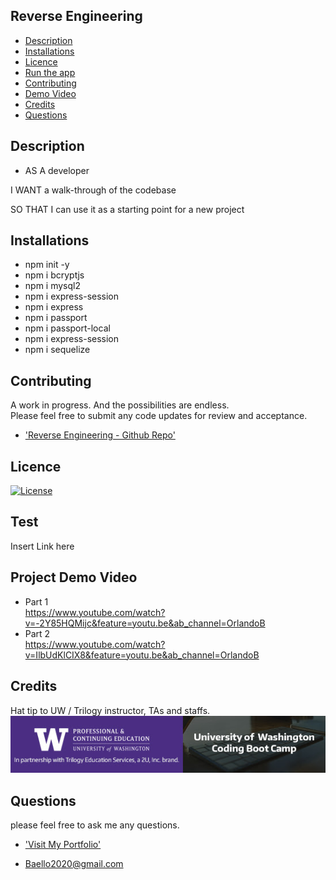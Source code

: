 ## Reverse Engineering

- [Description](#Description)
- [Installations](#Installations)
- [Licence](#Licence)
- [Run the app](#test)
- [Contributing](#Contributing)
- [Demo Video](#Project-Demo-Video)
- [Credits](#Credits)
- [Questions](#Questions)

## Description
* AS A developer

I WANT a walk-through of the codebase

SO THAT I can use it as a starting point for a new project

## Installations

* npm init -y
* npm i bcryptjs 
* npm i mysql2
* npm i express-session
* npm i express
* npm i passport
* npm i passport-local
* npm i express-session
* npm i sequelize

## Contributing
A work in progress. And the possibilities are endless. <br> Please feel free to submit any code updates for review and acceptance.
* ['Reverse Engineering - Github Repo'](https://github.com/baello2020/Reverse_Engineering)

## Licence

[![License](https://img.shields.io/badge/License-MIT-yellow.svg)](https://opensource.org/licenses/MIT)

## Test
Insert Link here
## Project Demo Video

* Part 1 <br>
https://www.youtube.com/watch?v=-2Y85HQMijc&feature=youtu.be&ab_channel=OrlandoB
* Part 2 <br>
https://www.youtube.com/watch?v=IlbUdKlCIX8&feature=youtu.be&ab_channel=OrlandoB


## Credits
Hat tip to UW / Trilogy instructor, TAs and staffs.
![UW](https://github.com/baello2020/Note_Taker/blob/main/assets/UWT.jpg "UW")

## Questions
please feel free to ask me any questions.
* ['Visit My Portfolio'](https://baello2020.github.io/Updated_Portfolio_Page/)

* Baello2020@gmail.com
